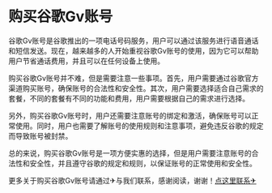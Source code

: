 # 购买谷歌Gv账号

谷歌Gv账号是谷歌推出的一项电话号码服务，用户可以通过该服务进行语音通话和短信发送。现在，越来越多的人开始重视谷歌Gv账号的使用，因为它可以帮助用户节省通话费用，并且可以在任何设备上使用。

购买谷歌Gv账号并不难，但是需要注意一些事项。首先，用户需要通过谷歌官方渠道购买账号，确保账号的合法性和安全性。其次，用户需要选择适合自己需求的套餐，不同的套餐有不同的功能和费用，用户需要根据自己的需求进行选择。

另外，购买谷歌Gv账号时，用户还需要注意账号的绑定和激活，确保账号可以正常使用。同时，用户也需要了解账号的使用规则和注意事项，避免违反谷歌的规定而导致账号被封禁。

总的来说，购买谷歌Gv账号是一项方便实惠的选择，但是用户需要注意账号的合法性和安全性，并且遵守谷歌的规定和规则，以保证账号的正常使用和安全性。

更多关于购买谷歌Gv账号请通过✈与我们联系，感谢阅读，谢谢！[点这里联系✈](https://add.k02.cc)